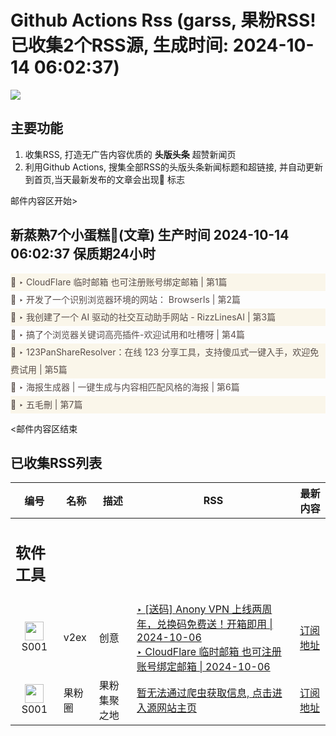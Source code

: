 # Github Actions Rss (garss, 果粉RSS! 已收集2个RSS源, 生成时间: 2024-10-14 06:02:37)

![](https://cdn.jsdelivr.net/gh/xinkeji/garss/_media/ga-rss.png)



## 主要功能
1. 收集RSS, 打造无广告内容优质的 **头版头条** 超赞新闻页
2. 利用Github Actions, 搜集全部RSS的头版头条新闻标题和超链接, 并自动更新到首页,当天最新发布的文章会出现🌈 标志

邮件内容区开始>
<h2>新蒸熟7个小蛋糕🍰(文章) 生产时间 2024-10-14 06:02:37 保质期24小时</h2>

<div style='line-height:3;background-color:#FAF6EA;' ><a href='https://www.v2ex.com/t/1079900#reply0' style="line-height:2;text-decoration:none;display:block;color:#584D49;">🌈 ‣ CloudFlare 临时邮箱 也可注册账号绑定邮箱 | 第1篇</a></div><div style='line-height:3;' ><a href='https://www.v2ex.com/t/1079864#reply6' style="line-height:2;text-decoration:none;display:block;color:#584D49;">🌈 ‣ 开发了一个识别浏览器环境的网站： BrowserIs | 第2篇</a></div><div style='line-height:3;background-color:#FAF6EA;' ><a href='https://www.v2ex.com/t/1079888#reply0' style="line-height:2;text-decoration:none;display:block;color:#584D49;">🌈 ‣ 我创建了一个 AI 驱动的社交互动助手网站 - RizzLinesAI | 第3篇</a></div><div style='line-height:3;' ><a href='https://www.v2ex.com/t/1079828#reply3' style="line-height:2;text-decoration:none;display:block;color:#584D49;">🌈 ‣ 搞了个浏览器关键词高亮插件-欢迎试用和吐槽呀 | 第4篇</a></div><div style='line-height:3;background-color:#FAF6EA;' ><a href='https://www.v2ex.com/t/1079826#reply7' style="line-height:2;text-decoration:none;display:block;color:#584D49;">🌈 ‣ 123PanShareResolver：在线 123 分享工具，支持傻瓜式一键入手，欢迎免费试用 | 第5篇</a></div><div style='line-height:3;' ><a href='https://www.v2ex.com/t/1079819#reply1' style="line-height:2;text-decoration:none;display:block;color:#584D49;">🌈 ‣ 海报生成器 | 一键生成与内容相匹配风格的海报 | 第6篇</a></div><div style='line-height:3;background-color:#FAF6EA;' ><a href='https://www.v2ex.com/t/1079809#reply4' style="line-height:2;text-decoration:none;display:block;color:#584D49;">🌈 ‣ 五毛刪 | 第7篇</a></div>

<邮件内容区结束

## 已收集RSS列表

| 编号 | 名称 | 描述 | RSS | 最新内容 |
| --- | --- | --- | --- | --- |
| <h2 id="软件工具">软件工具</h2> |  |   |  |  |
| <div id="S001" style="text-align: center;"><img src="https://cdn.jsdelivr.net/gh/zhaoolee/garss/_media/favicon/S001.png" width="30px" style="width:30px;height: auto;"/><br><span>S001</span></div> | v2ex | 创意 | [‣ \[送码\] Anony VPN 上线两周年，兑换码免费送！开箱即用 \| 2024-10-06](https://www.v2ex.com/t/1077864#reply936)<br/>[‣ CloudFlare 临时邮箱 也可注册账号绑定邮箱 \| 2024-10-06](https://www.v2ex.com/t/1079900#reply0) | [订阅地址](https://www.v2ex.com/feed/tab/creative.xml) |
| <div id="S001" style="text-align: center;"><img src="https://cdn.jsdelivr.net/gh/zhaoolee/garss/_media/favicon/S001.png" width="30px" style="width:30px;height: auto;"/><br><span>S001</span></div> | 果粉圈 | 果粉集聚之地 | [暂无法通过爬虫获取信息, 点击进入源网站主页](https://g0f.cn) | [订阅地址](https://g0f.cn/rss.xml) |



